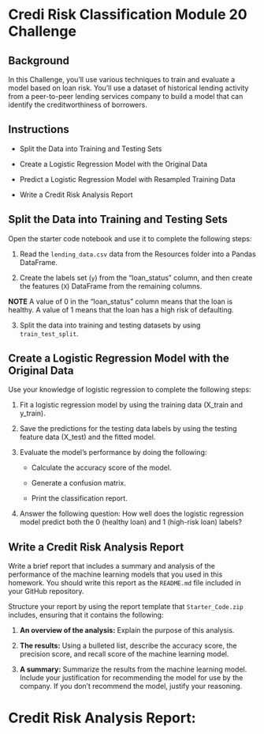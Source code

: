 # Credi Risk Classification Module 20 Challenge 

## Background 
In this Challenge, you’ll use various techniques to train and evaluate a model based on loan risk. You’ll use a dataset of historical lending activity from a peer-to-peer lending services company to build a model that can identify the creditworthiness of borrowers.

## Instructions 
* Split the Data into Training and Testing Sets

* Create a Logistic Regression Model with the Original Data

* Predict a Logistic Regression Model with Resampled Training Data

* Write a Credit Risk Analysis Report

## Split the Data into Training and Testing Sets
Open the starter code notebook and use it to complete the following steps:

1. Read the `lending_data.csv` data from the Resources folder into a Pandas DataFrame.

2. Create the labels set (`y`) from the “loan_status” column, and then create the features (`X`) DataFrame from the remaining columns.

**NOTE**
    A value of 0 in the “loan_status” column means that the loan is healthy. A value of 1 means that the loan     has a high risk of defaulting.

3. Split the data into training and testing datasets by using `train_test_split`.

## Create a Logistic Regression Model with the Original Data
Use your knowledge of logistic regression to complete the following steps:

1. Fit a logistic regression model by using the training data (X_train and y_train).

2. Save the predictions for the testing data labels by using the testing feature data (X_test) and the fitted model.

3. Evaluate the model’s performance by doing the following:

    * Calculate the accuracy score of the model.

    * Generate a confusion matrix.

    * Print the classification report.

4. Answer the following question: How well does the logistic regression model predict both the 0 (healthy loan) and 1 (high-risk loan) labels?

## Write a Credit Risk Analysis Report
Write a brief report that includes a summary and analysis of the performance of the machine learning models that you used in this homework. You should write this report as the `README.md` file included in your GitHub repository.

Structure your report by using the report template that `Starter_Code.zip` includes, ensuring that it contains the following:

1. **An overview of the analysis:** Explain the purpose of this analysis.

2. **The results:** Using a bulleted list, describe the accuracy score, the precision score, and recall score of the machine learning model.

3. **A summary:** Summarize the results from the machine learning model. Include your justification for recommending the model for use by the company. If you don’t recommend the model, justify your reasoning.


# Credit Risk Analysis Report: 

